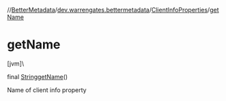 //[BetterMetadata](../../../index.md)/[dev.warrengates.bettermetadata](../index.md)/[ClientInfoProperties](index.md)/[getName](get-name.md)

# getName

[jvm]\

final [String](https://docs.oracle.com/javase/8/docs/api/java/lang/String.html)[getName](get-name.md)()

Name of client info property
